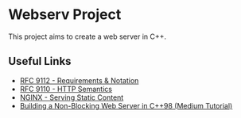 # Webserv Project

This project aims to create a web server in C++.

## Useful Links

- [RFC 9112 - Requirements & Notation](https://datatracker.ietf.org/doc/html/rfc9112#name-requirements-notation)
- [RFC 9110 - HTTP Semantics](https://datatracker.ietf.org/doc/html/rfc9110)
- [NGINX - Serving Static Content](https://docs.nginx.com/nginx/admin-guide/web-server/serving-static-content/)
- [Building a Non-Blocking Web Server in C++98 (Medium Tutorial)](https://m4nnb3ll.medium.com/webserv-building-a-non-blocking-web-server-in-c-98-a-42-project-04c7365e4ec7)
